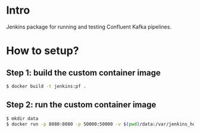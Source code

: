 # Intro

Jenkins package for running and testing Confluent Kafka pipelines.


# How to setup?

## Step 1: build the custom container image


```sh
$ docker build -t jenkins:pf .
```


## Step 2: run the custom container image

```sh
$ mkdir data
$ docker run -p 8080:8080 -p 50000:50000 -v $(pwd)/data:/var/jenkins_home jenkins:pf
```